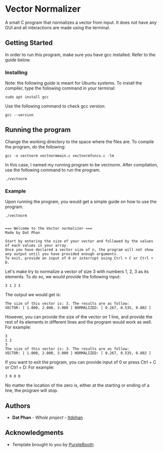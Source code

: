 # Vector Normalizer
A small C program that normalizes a vector from input. It does not have any GUI and all interactions are made using the terminal. 

## Getting Started
In order to run this program, make sure you have gcc installed. Refer to the guide below. 

### Installing
Note: the following guide is meant for Ubuntu systems.
To install the compiler, type the following command in your terminal:

```
sudo apt install gcc
```

Use the following command to check gcc version:
```
gcc --version
```

## Running the program

Change the working directory to the space where the files are. 
To compile the program, do the following:

```
gcc -o vectnorm vectnormmain.c vectnormfuncs.c -lm
```

In this case, I named my running program to be vectnorm. 
After compilation, use the following command to run the program. 

```
./vectnorm
```

### Example

Upon running the program, you would get a simple guide on how to use the program.
```
./vectnorm


=== Welcome to the Vector normalizer ===
Made by Dat Phan

Start by entering the size of your vector and followed by the values of each values in your array.
Once you have declared a vector size of n, the program will not show any output until you have provided enough arguments.
To exit, provide an input of 0 or interrupt using Ctrl + C or Ctrl + D.
```
Let's make try to normalize a vector of size 3 with numbers 1, 2, 3 as its elements.
To do so, we would provide the following input:

```
3 1 2 3
```
The output we would get is:

```
The size of this vector is: 3. The results are as follow:
VECTOR: [ 1.000, 2.000, 3.000 ] NORMALIZED: [ 0.267, 0.535, 0.802 ]
```

However, you can provide the size of the vector on 1 line, and provide the rest of its elements in different lines and the program would work as well.
For example:
```
3
1 2
3
The size of this vector is: 3. The results are as follow:
VECTOR: [ 1.000, 2.000, 3.000 ] NORMALIZED: [ 0.267, 0.535, 0.802 ]
```

If you want to exit the program, you can provide input of 0 or press Ctrl + C or Ctrl + D:
For example:
```
3 0 0 0
```
No matter the location of the zero is, either at the starting or ending of a line, the program will stop.

## Authors

* **Dat Phan** - *Whole project* - [ltdphan](https://github.com/ltdatphan)


## Acknowledgments

* Template brought to you by [PurpleBooth](https://github.com/PurpleBooth)
